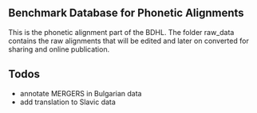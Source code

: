 Benchmark Database for Phonetic Alignments
------------------------------------------

This is the phonetic alignment part of the BDHL. The folder raw\_data contains the raw alignments that will be edited and later on converted for sharing and online publication.

## Todos

- annotate MERGERS in Bulgarian data
- add translation to Slavic data
